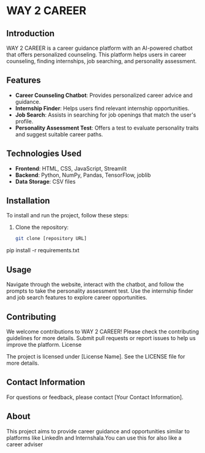 # WAY 2 CAREER

## Introduction
WAY 2 CAREER is a career guidance platform with an AI-powered chatbot that offers personalized counseling. This platform helps users in career counseling, finding internships, job searching, and personality assessment.

## Features
- **Career Counseling Chatbot**: Provides personalized career advice and guidance.
- **Internship Finder**: Helps users find relevant internship opportunities.
- **Job Search**: Assists in searching for job openings that match the user's profile.
- **Personality Assessment Test**: Offers a test to evaluate personality traits and suggest suitable career paths.

## Technologies Used
- **Frontend**: HTML, CSS, JavaScript, Streamlit
- **Backend**: Python, NumPy, Pandas, TensorFlow, joblib
- **Data Storage**: CSV files

## Installation
To install and run the project, follow these steps:
1. Clone the repository:
   ```bash
   git clone [repository URL]
pip install -r requirements.txt
## Usage

Navigate through the website, interact with the chatbot, and follow the prompts to take the personality assessment test. Use the internship finder and job search features to explore career opportunities.
## Contributing

We welcome contributions to WAY 2 CAREER! Please check the contributing guidelines for more details. Submit pull requests or report issues to help us improve the platform.
License

The project is licensed under [License Name]. See the LICENSE file for more details.
## Contact Information

For questions or feedback, please contact [Your Contact Information].
## About

This project aims to provide career guidance and opportunities similar to platforms like LinkedIn and Internshala.You can use this for also like a career adviser

